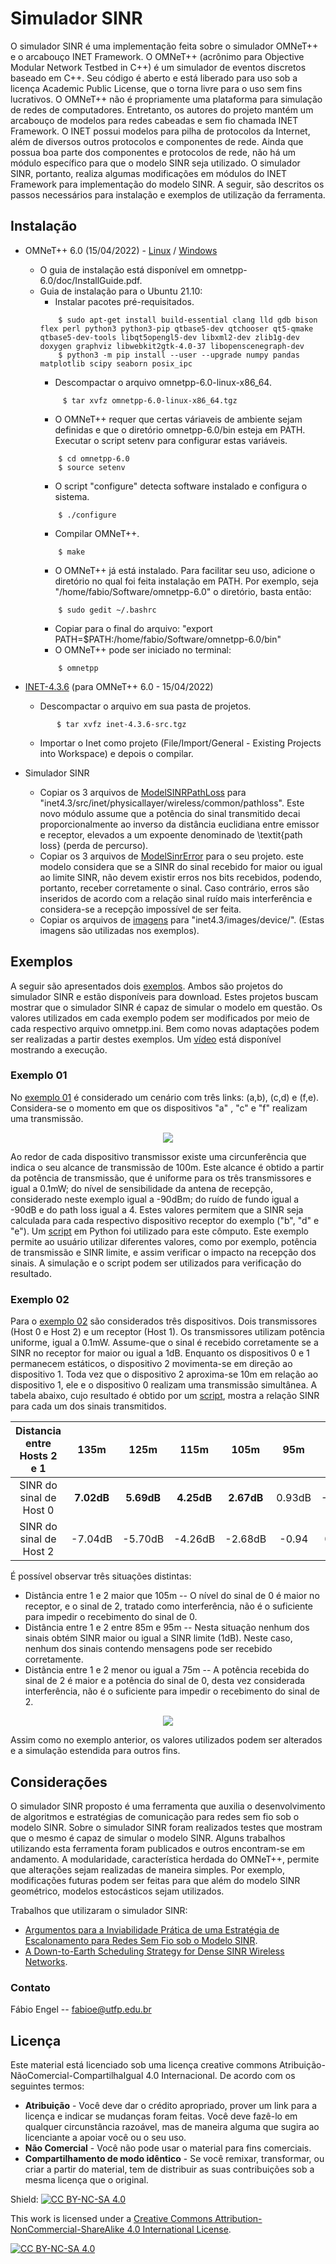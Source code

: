 # Simulador SINR
O simulador SINR é uma implementação feita sobre o simulador OMNeT++ e o arcabouço INET Framework. O OMNeT++ (acrônimo para Objective Modular Network Testbed in C++) é um simulador de eventos discretos baseado em C++. Seu código é aberto e está liberado para uso sob a licença Academic Public License, que o torna livre para o uso sem fins lucrativos. O OMNeT++ não é propriamente uma plataforma para simulação de redes de computadores. Entretanto, os autores do projeto mantém um arcabouço de modelos para redes cabeadas e sem fio chamada INET Framework. O INET possui modelos para pilha de protocolos da Internet, além de diversos outros protocolos e componentes de rede. Ainda que possua boa parte dos componentes e protocolos de rede, não há um módulo específico para que o modelo SINR seja utilizado. O simulador SINR, portanto, realiza algumas modificações em módulos do INET Framework para implementação do modelo SINR. A seguir, são descritos os passos necessários para instalação e exemplos de utilização da ferramenta.

## Instalação
- OMNeT++ 6.0 (15/04/2022) - [Linux](https://github.com/omnetpp/omnetpp/releases/download/omnetpp-6.0/omnetpp-6.0-linux-x86_64.tgz) / [Windows](https://github.com/omnetpp/omnetpp/releases/download/omnetpp-6.0/omnetpp-6.0-windows-x86_64.zip)
    - O guia de instalação está disponível em omnetpp-6.0/doc/InstallGuide.pdf.
    - Guia de instalação para o Ubuntu 21.10:
        - Instalar pacotes pré-requisitados.
        ```{r, engine='bash', descompact}
            $ sudo apt-get install build-essential clang lld gdb bison flex perl python3 python3-pip qtbase5-dev qtchooser qt5-qmake qtbase5-dev-tools libqt5opengl5-dev libxml2-dev zlib1g-dev doxygen graphviz libwebkit2gtk-4.0-37 libopenscenegraph-dev
            $ python3 -m pip install --user --upgrade numpy pandas matplotlib scipy seaborn posix_ipc
        ```        
        - Descompactar o arquivo omnetpp-6.0-linux-x86_64.
       ```{r, engine='bash', descompact}
            $ tar xvfz omnetpp-6.0-linux-x86_64.tgz
        ```
        - O OMNeT++ requer que certas váriaveis de ambiente sejam definidas e que o diretório omnetpp-6.0/bin esteja em PATH. Executar o script setenv para configurar estas variáveis.
        ```{r, engine='bash', descompact}
            $ cd omnetpp-6.0
            $ source setenv
        ```
        - O script "configure" detecta software instalado e configura o sistema.
        ```{r, engine='bash', descompact}
            $ ./configure
        ```
        - Compilar OMNeT++.
        ```{r, engine='bash', descompact}
            $ make
        ```
        - O OMNeT++ já está instalado. Para facilitar seu uso, adicione o diretório no qual foi feita instalação em PATH. Por exemplo, seja "/home/fabio/Software/omnetpp-6.0" o diretório, basta então:
        ```{r, engine='bash', descompact}
            $ sudo gedit ~/.bashrc
        ```
        - Copiar para o final do arquivo: "export PATH=$PATH:/home/fabio/Software/omnetpp-6.0/bin"
        - O OMNeT++ pode ser iniciado no terminal:
        ```{r, engine='bash', descompact}
            $ omnetpp
        ```

-  [INET-4.3.6](https://github.com/inet-framework/inet/releases/download/v4.3.6/inet-4.3.6-src.tgz) (para OMNeT++ 6.0 - 15/04/2022)
    - Descompactar o arquivo em sua pasta de projetos.
     ```{r, engine='bash', descompact}
            $ tar xvfz inet-4.3.6-src.tgz
      ```
    - Importar o Inet como projeto (File/Import/General - Existing Projects into Workspace) e depois o compilar.
- Simulador SINR
    - Copiar os 3 arquivos de [ModelSINRPathLoss](https://github.com/fabioengel/SINR/blob/master/arquivos/ModelSINRPathLoss.zip) para "inet4.3/src/inet/physicallayer/wireless/common/pathloss". Este novo módulo assume que a potência do sinal transmitido decai proporcionalmente ao inverso da distância euclidiana entre emissor e receptor, elevados a um expoente denominado de \textit{path loss} (perda de percurso).
    - Copiar os 3 arquivos de [ModelSinrError](https://github.com/fabioengel/SINR/blob/master/arquivos/ModelSinrError.zip) para o seu projeto.
este modelo considera que se a SINR do sinal recebido for maior ou igual ao limite SINR, não devem existir erros nos bits recebidos, podendo, portanto, receber corretamente o sinal. Caso contrário, erros são inseridos de acordo com a relação sinal ruído mais interferência e considera-se a recepção impossível de ser feita.
    - Copiar os arquivos de [imagens](https://github.com/fabioengel/SINR/blob/master/arquivos/imagem.zip) para "inet4.3/images/device/". (Estas imagens são utilizadas nos exemplos).

## Exemplos

A seguir são apresentados dois [exemplos](https://github.com/fabioengel/SINR/tree/master/exemplos). Ambos são projetos do simulador SINR e estão disponíveis para download. Estes projetos buscam mostrar que o simulador SINR é capaz de simular o modelo em questão. Os valores utilizados em cada exemplo podem ser modificados por meio de cada respectivo arquivo omnetpp.ini. Bem como novas adaptações podem ser realizadas a partir destes exemplos. Um [vídeo](https://www.youtube.com/watch?v=Ts0pLwKRHnU) está disponível mostrando a execução.

### Exemplo 01
No [exemplo 01](https://github.com/fabioengel/SINR/tree/master/exemplos/Exemplo01) é considerado um cenário com três links: (a,b), (c,d) e (f,e). Considera-se o momento em que os dispositivos  "a" , "c" e "f" realizam uma transmissão. 

<p align="center">
    <img src="https://github.com/fabioengel/SINR/blob/master/arquivos/SINR.png"
</p>
    
Ao redor de cada dispositivo transmissor existe uma circunferência que indica o seu alcance de transmissão de 100m. Este alcance é obtido a partir da potência de transmissão, que é uniforme para os três transmissores e igual a 0.1mW; do nível de sensibilidade da antena de recepção, considerado neste exemplo igual a -90dBm; do ruído de fundo igual a -90dB e do path loss igual a 4. Estes valores permitem que a SINR seja calculada para cada respectivo dispositivo receptor do exemplo ("b", "d" e "e"). Um [script](https://github.com/fabioengel/SINR/blob/master/scripts/computoSINR.py) em Python foi utilizado para este cômputo. Este exemplo permite ao usuário utilizar diferentes valores, como por exemplo, potência de transmissão e SINR limite, e assim verificar o impacto na recepção dos sinais. A simulação e o script podem ser utilizados para verificação do resultado.

### Exemplo 02
Para o [exemplo 02](https://github.com/fabioengel/SINR/tree/master/exemplos/Exemplo02) são considerados três dispositivos. Dois transmissores (Host 0 e Host 2) e um receptor (Host 1). Os transmissores utilizam potência uniforme, igual a 0.1mW. Assume-que o sinal é recebido corretamente se a SINR no receptor for maior ou igual a 1dB. Enquanto os dispositivos 0 e 1 permanecem estáticos, o dispositivo 2 movimenta-se em direção ao dispositivo 1. Toda vez que o dispositivo 2 aproxima-se 10m em relação ao dispositivo 1, ele e o dispositivo 0 realizam uma transmissão simultânea. A tabela abaixo, cujo resultado é obtido por um [script](https://github.com/fabioengel/SINR/blob/master/scripts/computoSINREx02.py), mostra a relação SINR para cada um dos sinais transmitidos.

| Distancia entre Hosts 2 e 1 | 135m | 125m | 115m | 105m | 95m | 85m | 75m | 65m | 55m | 45m | 35m |
|:---:|:---:|:---:|:---:|:---:|:---:|:---:|:---:|:---:|:---:|:---:|:---:|
| SINR do sinal de Host 0 | **7.02dB** | **5.69dB** | **4.25dB** | **2.67dB** | 0.93dB | -0.99dB | -3.16dB | -5.65dB | -8.55dB | -12.4dB | -16.4dB |
| SINR do sinal de Host 2 | -7.04dB | -5.70dB | -4.26dB | -2.68dB | -0.94 | 0.99dB | **3.16dB** | **5.65dB** | **-8.55dB** | **12.0dB** | **16.4dB** |

 É possível observar três situações distintas:
 - Distância entre 1 e 2 maior que 105m -- O nível do sinal de 0 é maior no receptor, e o sinal de 2, tratado como interferência, não é o suficiente para impedir o recebimento do sinal de 0.
 - Distância entre 1 e 2 entre 85m e 95m -- Nesta situação nenhum dos sinais obtém SINR maior ou igual a SINR limite (1dB). Neste caso, nenhum dos sinais contendo mensagens pode ser recebido corretamente.
 - Distância entre 1 e 2 menor ou igual a 75m -- A potência recebida do sinal de 2 é maior e a potência do sinal de 0, desta vez considerada interferência, não é o suficiente para impedir o recebimento do sinal de 2.
 
<p align="center">
    <img src="https://github.com/fabioengel/SINR/blob/master/arquivos/exemplo02.gif"
</p>

 Assim como no exemplo anterior, os valores utilizados podem ser alterados e a simulação estendida para outros fins.    
    
## Considerações
O simulador SINR proposto é uma ferramenta que auxilia o desenvolvimento de algoritmos e estratégias de comunicação para redes sem fio sob o modelo SINR.  Sobre o simulador SINR foram realizados testes que mostram que o mesmo é capaz de simular o modelo SINR. Alguns trabalhos utilizando esta ferramenta foram publicados e outros encontram-se em andamento. A modularidade, característica herdada do OMNeT++, permite que alterações sejam realizadas de maneira simples. Por exemplo, modificações futuras podem ser feitas para que além do modelo SINR geométrico, modelos estocásticos sejam utilizados. 

Trabalhos que utilizaram o simulador SINR:
- [Argumentos para a Inviabilidade Prática de uma Estratégia de Escalonamento para Redes Sem Fio sob o Modelo SINR](https://sol.sbc.org.br/index.php/wtf/article/view/17200).
- [A Down-to-Earth Scheduling Strategy for Dense SINR Wireless Networks](https://ieeexplore.ieee.org/document/9672559).
 
    
### Contato
Fábio Engel -- fabioe@utfp.edu.br

## Licença
Este material está licenciado sob uma licença creative commons Atribuição-NãoComercial-CompartilhaIgual
4.0 Internacional. De acordo com os seguintes termos:
- **Atribuição** - Você deve dar o crédito apropriado, prover um link para a licença e indicar se mudanças foram feitas. Você deve fazê-lo em qualquer circunstância razoável, mas de maneira alguma que sugira ao licenciante a apoiar você ou o seu uso.
- **Não Comercial** - Você não pode usar o material para fins comerciais.
- **Compartilhamento de modo idêntico** - Se você remixar, transformar, ou criar a partir do material, tem de distribuir as suas contribuições sob a mesma licença que o original.

Shield: [![CC BY-NC-SA 4.0][cc-by-nc-sa-shield]][cc-by-nc-sa]

This work is licensed under a
[Creative Commons Attribution-NonCommercial-ShareAlike 4.0 International License][cc-by-nc-sa].

[![CC BY-NC-SA 4.0][cc-by-nc-sa-image]][cc-by-nc-sa]

[cc-by-nc-sa]: http://creativecommons.org/licenses/by-nc-sa/4.0/
[cc-by-nc-sa-image]: https://licensebuttons.net/l/by-nc-sa/4.0/88x31.png
[cc-by-nc-sa-shield]: https://img.shields.io/badge/License-CC%20BY--NC--SA%204.0-lightgrey.svg

